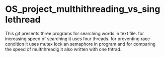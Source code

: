 # OS_project_multhithreading_vs_singlethread

This git presents three programs for searching words in text file.
for increasing speed of searching it uses four threads.
for preventing race condition it uses mutex lock an semaphore in program and for comparing the speed of multithreadig it also written with one thtrad.
